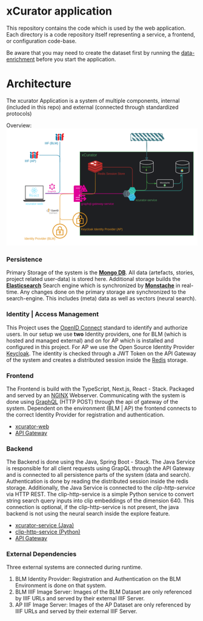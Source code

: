 # xCurator application

This repository contains the code which is used by the web application.
Each directory is a code repository itself representing a service, a frontend, or configuration code-base.

Be aware that you may need to create the dataset first by running the [data-enrichment](../data-enrichment/README.md) before you start the application.

# Architecture
The xcurator Application is a system of multiple components, internal (included in this repo) and external (connected through standardized protocols)

Overview:
![xcurator architecture](../doc/architecture.png)

### Persistence
Primary Storage of the system is the **[Mongo DB](https://www.mongodb.com/)**. All data (artefacts, stories, project related user-data) is stored here.
Additional storage builds the **[Elasticsearch](https://www.elastic.co/de/elasticsearch)** Search engine which is synchronized by **[Monstache](https://github.com/rwynn/monstache)** in real-time. 
Any changes done on the primary storage are synchronized to the search-engine. This includes (meta) data as well as vectors (neural search).

### Identity | Access Management
This Project uses the [OpenID Connect](https://openid.net/) standard to identify and authorize users. 
In our setup we use **two** Identity providers, one for BLM (which is hosted and managed external) and on for AP which is installed and configured in this project. 
For AP we use the Open Source Identity Provider [Keycloak](https://www.keycloak.org/). The identity is checked through a JWT Token on the API Gateway of the system and creates a distributed session inside the [Redis](https://redis.io/) storage.

### Frontend
The Frontend is build with the TypeScript, Next.js, React - Stack. Packaged and served by an [NGINX](https://www.nginx.com/) Webserver.
Communicating with the system is done using [GraphQL](https://graphql.org/) (HTTP POST) through the api of gateway of the system.
Dependent on the environment (BLM | AP) the frontend connects to the correct Identity Provider for registration and authentication.

- [xcurator-web](./xcurator-web)
- [API Gateway](./graphql-gateway-service)

### Backend
The Backend is done using the Java, Spring Boot - Stack. The Java Service is responsible for all client requests using GrapQL through the API Gateway and is connected to all persistence parts of the system (data and search). 
Authentication is done by reading the distributed session inside the redis storage. Additionally, the Java Service is connected to the *clip-http-service* via HTTP REST. The clip-http-service is a simple Python service to convert string search query inputs into clip embeddings of the dimension 640. This connection is optional, if the clip-http-service is not present, the java backend is not using the neural search inside the explore feature.

- [xcurator-service (Java)](./xcurator-service)
- [clip-http-service (Python)](./clip-http-service)
- [API Gateway](./graphql-gateway-service)

### External Dependencies
Three external systems are connected during runtime.
1. BLM Identity Provider: Registration and Authentication on the BLM Environment is done on that system.
2. BLM IIIF Image Server: Images of the BLM Dataset are only referenced by IIIF URLs and served by their external IIIF Server.
3. AP IIIF Image Server: Images of the AP Dataset are only referenced by IIIF URLs and served by their external IIIF Server.



